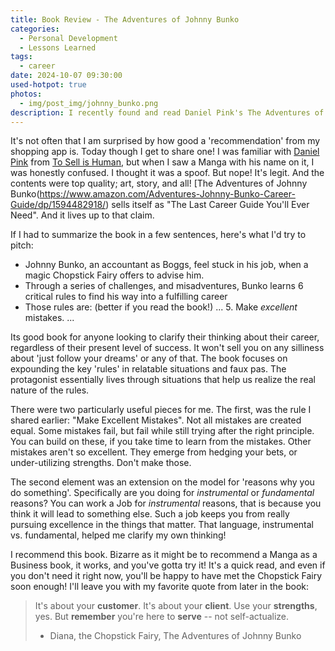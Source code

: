 ```yaml
---
title: Book Review - The Adventures of Johnny Bunko
categories:
  - Personal Development
  - Lessons Learned
tags:
  - career
date: 2024-10-07 09:30:00
used-hotpot: true
photos: 
  - img/post_img/johnny_bunko.png
description: I recently found and read Daniel Pink's The Adventures of Johnny Bunko. You might not think a Manga would be a good business book read, but it was! Let me tell you about it!
---
```


It's not often that I am surprised by how good a 'recommendation' from my shopping app is. Today though I get to share one! I was familiar with [Daniel Pink](https://en.wikipedia.org/wiki/Daniel_H._Pink) from [To Sell is Human](https://www.amazon.com/Sell-Human-Surprising-Persuading-Influencing/dp/1786891719/), but when I saw a Manga with his name on it, I was honestly confused. I thought it was a spoof. But nope! It's legit. And the contents were top quality; art, story, and all! [The Adventures of Johnny Bunko(https://www.amazon.com/Adventures-Johnny-Bunko-Career-Guide/dp/1594482918/) sells itself as "The Last Career Guide You'll Ever Need". And it lives up to that claim.

If I had to summarize the book in a few sentences, here's what I'd try to pitch:
- Johnny Bunko, an accountant as Boggs, feel stuck in his job, when a magic Chopstick Fairy offers to advise him.
- Through a series of challenges, and misadventures, Bunko learns 6 critical rules to find his way into a fulfilling career
- Those rules are: (better if you read the book!)
	... 
	5. Make _excellent_ mistakes. 
   ...

Its good book for anyone looking to clarify their thinking about their career, regardless of their present level of success. It won't sell you on any silliness about 'just follow your dreams' or any of that. The book focuses on expounding the key 'rules' in relatable situations and faux pas. The protagonist essentially lives through situations that help us realize the real nature of the rules.

There were two particularly useful pieces for me. The first, was the rule I shared earlier: "Make Excellent Mistakes". Not all mistakes are created equal. Some mistakes fail, but fail while still trying after the right principle. You can build on these, if you take time to learn from the mistakes. Other mistakes aren't so excellent. They emerge from hedging your bets, or under-utilizing strengths. Don't make those.

The second element was an extension on the model for 'reasons why you do something'. Specifically are you doing for _instrumental_ or _fundamental_ reasons? You can work a Job for _instrumental_ reasons, that is because you think it will lead to something else. Such a job keeps you from really pursuing excellence in the things that matter. That language, instrumental vs. fundamental, helped me clarify my own thinking!

I recommend this book. Bizarre as it might be to recommend a Manga as a Business book, it works, and you've gotta try it! It's a quick read, and even if you don't need it right now, you'll be happy to have met the Chopstick Fairy soon enough! I'll leave you with my favorite quote from later in the book:
> It's about your **customer**. It's about your **client**. Use your **strengths**, yes. But **remember** you're here to **serve** -- not self-actualize. 
> - Diana, the Chopstick Fairy, The Adventures of Johnny Bunko